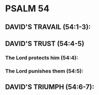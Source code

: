 ---
---
# PSALM 54 
## DAVID\'S TRAVAIL (54:1-3): 
## DAVID\'S TRUST (54:4-5) 
###  The Lord protects him (54:4): 
###  The Lord punishes them (54:5): 
## DAVID\'S TRIUMPH (54:6-7): 
